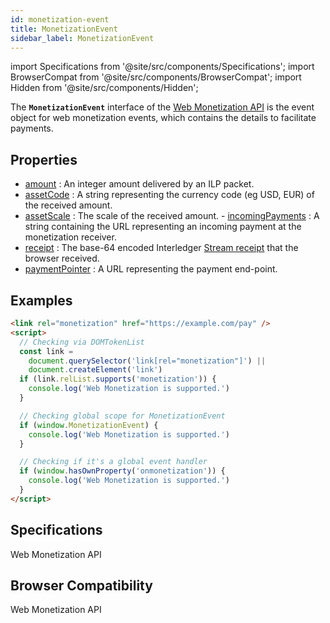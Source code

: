 ```yaml
---
id: monetization-event
title: MonetizationEvent
sidebar_label: MonetizationEvent
---
```


import Specifications from '@site/src/components/Specifications';
import BrowserCompat from '@site/src/components/BrowserCompat';
import Hidden from '@site/src/components/Hidden';


The **`MonetizationEvent`** interface of the [Web Monetization API](web-monetization-api.md) is the event object for web monetization events, which contains the details to facilitate payments.

## Properties

- [amount](monetization-event-amount.md)
  : An integer amount delivered by an ILP packet.
- [assetCode](monetization-event-asset-code.md)
  : A string representing the currency code (eg USD, EUR) of the received amount.
- [assetScale](monetization-event-asset-scale.md)
  : The scale of the received amount.
<Hidden>- [incomingPayments](monetization-event-incoming-payments.md)
  : A string containing the URL representing an incoming payment at the monetization receiver.</Hidden>
- [receipt](monetization-event-receipt.md)
  : The base-64 encoded Interledger [Stream receipt](https://github.com/interledger/rfcs/blob/master/0039-stream-receipts/0039-stream-receipts.md) that the browser received.
- [paymentPointer](monetization-event-payment-pointer.md)
  : A URL representing the payment end-point.

## Examples

```html
<link rel="monetization" href="https://example.com/pay" />
<script>
  // Checking via DOMTokenList
  const link =
    document.querySelector('link[rel="monetization"]') ||
    document.createElement('link')
  if (link.relList.supports('monetization')) {
    console.log('Web Monetization is supported.')
  }

  // Checking global scope for MonetizationEvent
  if (window.MonetizationEvent) {
    console.log('Web Monetization is supported.')
  }

  // Checking if it's a global event handler
  if (window.hasOwnProperty('onmonetization')) {
    console.log('Web Monetization is supported.')
  }
</script>
```

## Specifications

<Specifications link="events">Web Monetization API</Specifications>

## Browser Compatibility

<BrowserCompat data="monetizationevent.json">Web Monetization API</BrowserCompat>
